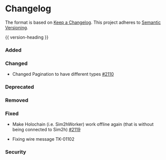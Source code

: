 # Changelog
The format is based on [Keep a Changelog](https://keepachangelog.com/en/1.0.0/).
This project adheres to [Semantic Versioning](https://semver.org/spec/v2.0.0.html).

{{ version-heading }}

### Added

### Changed
- Changed Pagination to have different types [#2110](https://github.com/holochain/holochain-rust/pull/2110)
### Deprecated

### Removed

### Fixed
- Make Holochain (i.e. Sim2hWorker) work offline again (that is without being connected to Sim2h) [#2119](https://github.com/holochain/holochain-rust/pull/2119)

- Fixing wire message TK-01102

### Security
